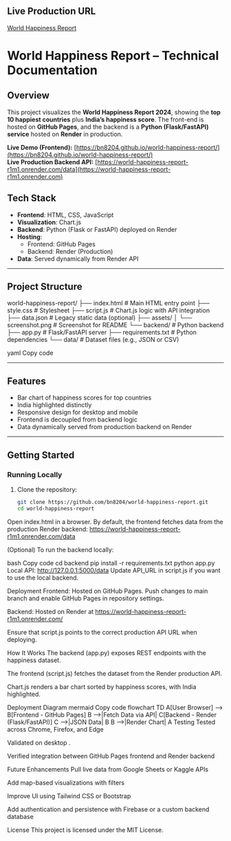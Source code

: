 ## Live Production URL
[World Happiness Report](https://world-happiness-report-r1m1.onrender.com)



# World Happiness Report – Technical Documentation

## Overview  
This project visualizes the **World Happiness Report 2024**, showing the **top 10 happiest countries** plus **India’s happiness score**. The front-end is hosted on **GitHub Pages**, and the backend is a **Python (Flask/FastAPI) service** hosted on **Render** in production.

**Live Demo (Frontend):** [https://bn8204.github.io/world-happiness-report/](https://bn8204.github.io/world-happiness-report/)  
**Live Production Backend API:** [https://world-happiness-report-r1m1.onrender.com/data](https://world-happiness-report-r1m1.onrender.com)



## Tech Stack  
- **Frontend**: HTML, CSS, JavaScript  
- **Visualization**: Chart.js  
- **Backend**: Python (Flask or FastAPI) deployed on Render  
- **Hosting**:  
  - Frontend: GitHub Pages  
  - Backend: Render (Production)  
- **Data**: Served dynamically from Render API  

---

## Project Structure  
world-happiness-report/
├── index.html # Main HTML entry point
├── style.css # Stylesheet
├── script.js # Chart.js logic with API integration
├── data.json # Legacy static data (optional)
├── assets/
│ └── screenshot.png # Screenshot for README
└── backend/ # Python backend
├── app.py # Flask/FastAPI server
├── requirements.txt # Python dependencies
└── data/ # Dataset files (e.g., JSON or CSV)

yaml
Copy code

---

## Features  
- Bar chart of happiness scores for top countries  
- India highlighted distinctly  
- Responsive design for desktop and mobile  
- Frontend is decoupled from backend logic  
- Data dynamically served from production backend on Render  

---

## Getting Started

### Running Locally
1. Clone the repository:
   ```bash
   git clone https://github.com/bn8204/world-happiness-report.git
   cd world-happiness-report
Open index.html in a browser.
By default, the frontend fetches data from the production Render backend:
https://world-happiness-report-r1m1.onrender.com/data

(Optional) To run the backend locally:

bash
Copy code
cd backend
pip install -r requirements.txt
python app.py
Local API: http://127.0.0.1:5000/data
Update API_URL in script.js if you want to use the local backend.

Deployment
Frontend: Hosted on GitHub Pages. Push changes to main branch and enable GitHub Pages in repository settings.

Backend: Hosted on Render at
https://world-happiness-report-r1m1.onrender.com/

Ensure that script.js points to the correct production API URL when deploying.

How It Works
The backend (app.py) exposes REST endpoints with the happiness dataset.

The frontend (script.js) fetches the dataset from the Render production API.

Chart.js renders a bar chart sorted by happiness scores, with India highlighted.

Deployment Diagram
mermaid
Copy code
flowchart TD
    A[User Browser] --> B[Frontend - GitHub Pages]
    B -->|Fetch Data via API| C[Backend - Render (Flask/FastAPI)]
    C -->|JSON Data| B
    B -->|Render Chart| A
Testing
Tested across Chrome, Firefox, and Edge

Validated on desktop .

Verified integration between GitHub Pages frontend and Render backend

Future Enhancements
Pull live data from Google Sheets or Kaggle APIs

Add map-based visualizations with filters

Improve UI using Tailwind CSS or Bootstrap

Add authentication and persistence with Firebase or a custom backend database

License
This project is licensed under the MIT License.

